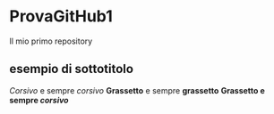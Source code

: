# ProvaGitHub1
Il mio primo repository

## esempio di sottotitolo

*Corsivo* e sempre _corsivo_
**Grassetto** e sempre __grassetto__
**Grassetto e sempre _corsivo_**